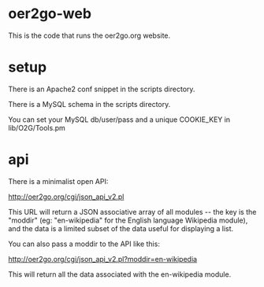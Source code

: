 # oer2go-web
This is the code that runs the oer2go.org website.

# setup

There is an Apache2 conf snippet in the scripts directory.

There is a MySQL schema in the scripts directory.

You can set your MySQL db/user/pass and a unique COOKIE_KEY in lib/O2G/Tools.pm

# api
There is a minimalist open API:

http://oer2go.org/cgi/json_api_v2.pl

This URL will return a JSON associative array of all modules -- the key is the "moddir" (eg: "en-wikipedia" for the English language Wikipedia module), and the data is a limited subset of the data useful for displaying a list.

You can also pass a moddir to the API like this:

http://oer2go.org/cgi/json_api_v2.pl?moddir=en-wikipedia

This will return all the data associated with the en-wikipedia module.



